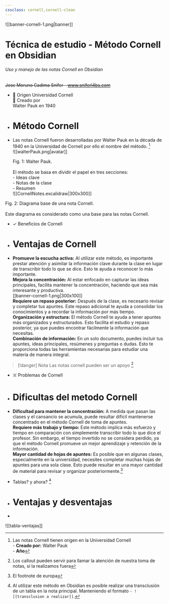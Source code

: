```yaml
---
cssclass: cornell,cornell-clean
---
```

![[banner-cornell-1.png|banner]]
# Técnica de estudio - Método Cornell en Obsidian
###### Uso y manejo de las notas Cornell en Obsidian 
~~Jose Moruno Cadima Snifer - www.sniferl4bs.com~~

- 📌 Origen Universidad Cornell<br>
📌 Creado por <br>Walter Pauk en 1940

- # Método Cornell
- Las notas Cornell fueron desarrolladas por Walter Pauk en la década de 1940 en la Universidad de Cornell por ello el nombre del método. [^Info] <br>![[walterPauk.png|avatar]]<figcaption>Fig. 1: Walter Pauk.</figcaption><br>
El método se basa en dividir el papel en tres secciones: <br>- Ideas clave<br>- Notas de la clase<br>- Resumen<br>
![[CornellNotes.excalidraw|300x300]]
<figcaption>Fig. 2: Diagrama base de una nota Cornell.</figcaption><br> Este diagrama es considerado como una base para las notas Cornell.

- ✓ Beneficios  de  Cornell
- # Ventajas de Cornell 
- **Promueve la escucha activa:** Al utilizar este método, es importante prestar atención y asimilar la información clave durante la clase en lugar de transcribir todo lo que se dice. Esto te ayuda a reconocer lo más importante. <br>
 **Mejora la concentración:** Al estar enfocado en capturar las ideas principales, facilita mantener la concentración, haciendo que sea más interesante y productiva. 
 <br>[[banner-cornell-1.png|300x100]]
 <br>**Requiere un repaso posterior:** Después de la clase, es necesario revisar y completar tus apuntes. Este repaso adicional te ayuda a consolidar los conocimientos y a recordar la información por más tiempo. <br>
**Organización y estructura:** El método Cornell te ayuda a tener apuntes más organizados y estructurados. Esto facilita el estudio y repaso posterior, ya que puedes encontrar fácilmente la información que necesitas. <br>
**Combinación de información:** En un solo documento, puedes incluir tus apuntes, ideas principales, resúmenes y preguntas o dudas. Esto te proporciona todas las herramientas necesarias para estudiar una materia de manera integral.


> [!danger] Nota 
> Las notas cornell pueden ser un apoyo [^Callout]


- ☠️ Problemas de Cornell
- # Dificultas del metodo Cornell
- **Dificultad para mantener la concentración:** A medida que pasan las clases y el cansancio se acumula, puede resultar difícil mantenerse concentrado en el método Cornell de toma de apuntes.  <br>
**Requiere más trabajo y tiempo:** Este método implica más esfuerzo y tiempo en comparación con simplemente transcribir todo lo que dice el profesor. Sin embargo, el tiempo invertido no se considera perdido, ya que el método Cornell promueve un mejor aprendizaje y retención de la información.<br>
**Mayor cantidad de hojas de apuntes:** Es posible que en algunas clases, especialmente en la universidad, necesites completar muchas hojas de apuntes para una sola clase. Esto puede resultar en una mayor cantidad de material para revisar y organizar posteriormente.[^2]

- Tablas? y ahora? [^3]
- # Ventajas y  desventajas 
- 
![[tabla-ventajas]]

[^Info]: Las notas Cornell tienen origen en la Universidad Cornell<BR> - **Creado por:** Walter Pauk <br>- **Año**
[^Callout]: Los callout pueden servir para llamar la atención de nuestra toma de notas, si la realizamos fuera
[^2]: El footnote de europa
[^3]: Al utilizar este método en Obsidian es posible realizar una transclusión de un tabla en la nota principal. Manteniendo el formato `- ![[transclusion a realizar]]`.